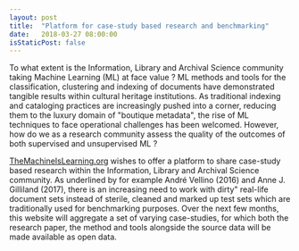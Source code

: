```yaml
---
layout: post
title:  "Platform for case-study based research and benchmarking"
date:   2018-03-27 08:00:00
isStaticPost: false
---
```




To what extent is the Information, Library and Archival Science community taking Machine Learning (ML) at face value ? ML methods and tools for the classification, clustering and indexing of documents have demonstrated tangible results within cultural heritage institutions. As traditional indexing and cataloging practices are increasingly pushed into a corner, reducing them to the luxury domain of "boutique metadata", the rise of ML techniques to face operational challenges has been welcomed. However, how do we as a research community assess the quality of the outcomes of both supervised and unsupervised ML ?

[TheMachineIsLearning.org](www.themachineislearning.org) wishes to offer a platform to share case-study based research within the Information, Library and Archival Science community. As underlined by for example André Vellino (2016) and Anne J. Gilliland (2017), there is an increasing need to work with dirty" real-life document sets instead of sterile, cleaned and marked up test sets which are traditionally used for benchmarking purposes. Over the next few months, this website will aggregate a set of varying case-studies, for which both the research paper, the method and tools alongside the source data will be made available as open data.



<img class="img-responsive feature-image" src="{{ site.baseurl }}/img/posts/measuring.jpg" style="display:none">